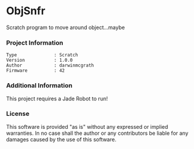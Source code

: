 ObjSnfr
================

Scratch program to move around object...maybe

### Project Information
```
Type              : Scratch
Version           : 1.0.0
Author            : darwinmcgrath
Firmware          : 42
```

### Additional Information
This project requires a Jade Robot to run!

### License
This software is provided "as is" without any expressed or implied warranties.  In no case shall the author or any contributors be liable for any damages caused by the use of this software.

